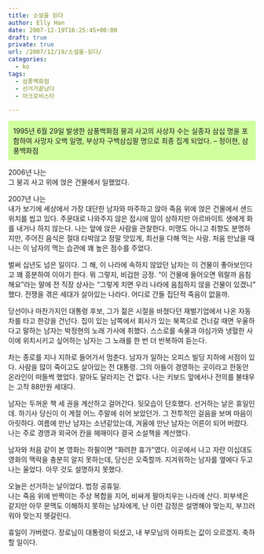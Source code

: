 ```yaml
---
title: 소설을 읽다
author: Elly Han
date: 2007-12-19T16:25:45+00:00
draft: true
private: true
url: /2007/12/19/소설을-읽다/
categories:
  - ko
tags:
  - 삼풍백화점
  - 선거가끝났다
  - 아크로비스타

---
```

<DIV style="background-color:#d0ff9d;padding:10px;">
  1995년 6월 29일 발생한 삼풍백화점 붕괴 사고의 사상자 수는 실종자 삼십 명을 포함하여 사망자 오백 일명, 부상자 구백삼십팔 명으로 최종 집계 되었다. &#8211; 정이현, 삼풍백화점
</DIV>

  
2006년 나는  
그 붕괴 사고 위에 얹은 건물에서 일했었다.

2007년 나는  
내가 보기에 세상에서 가장 대단한 남자와 마주하고 앉아 죽음 위에 얹은 건물에서 샌드위치를 씹고 있다. 주문대로 나와주지 않은 접시에 맘이 상하지만 아르바이트 생에게 화를 내거나 하지 않는다. 나는 앞에 앉은 사람을 관찰한다. 미맹도 아니고 취향도 분명하지만, 주어진 음식은 절대 타박않고 정말 맛있게, 최선을 다해 먹는 사람. 처음 만났을 때 나는 이 남자의 먹는 습관에 꽤 높은 점수를 주었다. 

벌써 십년도 넘은 일이다. 그 해, 이 나라에 속하지 않았던 남자는 이 건물이 좋아보인다고 꽤 흥분하여 이야기 한다. 뭐 그렇지, 비겁한 긍정. &#8220;이 건물에 들어오면 뭐랄까 음침해요&#8221;라는 말에 전 직장 상사는 &#8220;그렇게 치면 우리 나라에 음침하지 않을 건물이 있겠니&#8221; 했다. 전쟁을 겪은 세대가 살아있는 나라다. 어디로 간들 집단적 죽음이 없을까.

당선이나 마찬가지인 대통령 후보, 그가 젊은 시절을 바쳤다던 재벌기업에서 나온 자동차를 타고 한강을 건넌다. 집이 있는 남쪽에서 회사가 있는 북쪽으로 건너갈 때면 우울하다고 말하는 남자는 박정현의 노래 가사에 취했다. 스스로를 속물과 야심가와 냉혈한 사이에 위치시키고 싶어하는 남자는 그 노래를 한 번 더 반복하여 듣는다.

차는 종로를 지나 지하로 들어가서 멈춘다. 남자가 일하는 오피스 빌딩 지하에 서점이 있다. 사람을 많이 죽이고도 살아있는 전 대통령. 그의 아들이 경영하는 곳이라고 한동안 온라인이 떠들썩 했었다. 알아도 달라지는 건 없다. 나는 키보드 앞에서나 전의를 불태우는 고작 88만원 세대다.

남자는 두꺼운 책 세 권을 계산하고 걸어간다. 뒷모습이 단호했다. 선거하는 날은 휴일인데. 하기사 당신이 이 계절 어느 주말에 쉬어 보았던가. 그 전투적인 걸음을 보며 마음이 아릿하다. 여름에 만난 남자는 소년같았는데, 겨울에 만난 남자는 어른이 되어 버렸다. 나는 주로 경영과 외국어 칸을 헤매이다 결국 소설책을 계산했다. 

남자와 처음 같이 본 영화는 하필이면 &#8220;화려한 휴가&#8221;였다. 이곳에서 나고 자란 이십대도 영화의 맥락을 충분히 알지 못하는데, 당신은 오죽할까. 지겨워하는 남자를 옆에다 두고 나는 울었다. 아무 것도 설명하지 못했다. 

오늘은 선거하는 날이었다. 법정 공휴일.  
나는 죽음 위에 반짝이는 주상 복합을 지어, 비싸게 팔아치우는 나라에 산다. 피부색은 같지만 아무 문맥도 이해하지 못하는 남자에게, 난 이런 감정은 설명해야 맞는지, 부끄러워야 맞는지 헷갈린다. 

휴일이 가버렸다. 장로님이 대통령이 되셨고, 내 부모님의 아파트는 값이 오르겠지. 축하할 일이다.